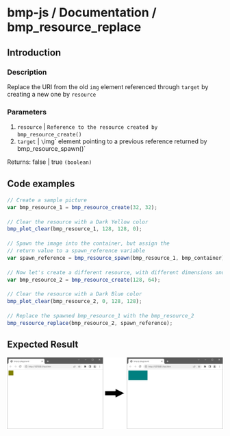 # bmp-js / Documentation / bmp_resource_replace
## Introduction

### Description

Replace the URI from the old `img` element referenced through `target` by creating a new one by `resource`

### Parameters

1. `resource` | `Reference to the resource created by bmp_resource_create()`
2. `target` | `\`img\` element pointing to a previous reference returned by bmp_resource_spawn()`

Returns: false | true `(boolean)`

## Code examples

```js
// Create a sample picture
var bmp_resource_1 = bmp_resource_create(32, 32);

// Clear the resource with a Dark Yellow color
bmp_plot_clear(bmp_resource_1, 128, 128, 0);

// Spawn the image into the container, but assign the
// return value to a spawn_reference variable
var spawn_reference = bmp_resource_spawn(bmp_resource_1, bmp_container);

// Now let's create a different resource, with different dimensions and colors
var bmp_resource_2 = bmp_resource_create(128, 64);

// Clear the resource with a Dark Blue color
bmp_plot_clear(bmp_resource_2, 0, 128, 128);

// Replace the spawned bmp_resource_1 with the bmp_resource_2
bmp_resource_replace(bmp_resource_2, spawn_reference);
```

## Expected Result

![expected-result](./img/009.png)
